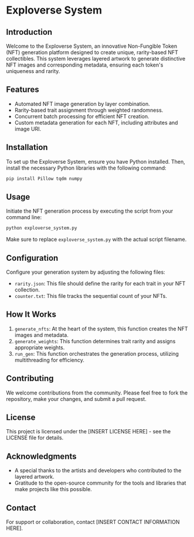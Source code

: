 # Exploverse System

## Introduction
Welcome to the Exploverse System, an innovative Non-Fungible Token (NFT) generation platform designed to create unique, rarity-based NFT collectibles. This system leverages layered artwork to generate distinctive NFT images and corresponding metadata, ensuring each token's uniqueness and rarity.

## Features
- Automated NFT image generation by layer combination.
- Rarity-based trait assignment through weighted randomness.
- Concurrent batch processing for efficient NFT creation.
- Custom metadata generation for each NFT, including attributes and image URI.

## Installation
To set up the Exploverse System, ensure you have Python installed. Then, install the necessary Python libraries with the following command:
```bash
pip install Pillow tqdm numpy
```

## Usage
Initiate the NFT generation process by executing the script from your command line:
```bash
python exploverse_system.py
```
Make sure to replace `exploverse_system.py` with the actual script filename.

## Configuration
Configure your generation system by adjusting the following files:
- `rarity.json`: This file should define the rarity for each trait in your NFT collection.
- `counter.txt`: This file tracks the sequential count of your NFTs.

## How It Works
1. `generate_nfts`: At the heart of the system, this function creates the NFT images and metadata.
2. `generate_weights`: This function determines trait rarity and assigns appropriate weights.
3. `run_gen`: This function orchestrates the generation process, utilizing multithreading for efficiency.

## Contributing
We welcome contributions from the community. Please feel free to fork the repository, make your changes, and submit a pull request.

## License
This project is licensed under the [INSERT LICENSE HERE] - see the LICENSE file for details.

## Acknowledgments
- A special thanks to the artists and developers who contributed to the layered artwork.
- Gratitude to the open-source community for the tools and libraries that make projects like this possible.

## Contact
For support or collaboration, contact [INSERT CONTACT INFORMATION HERE].
